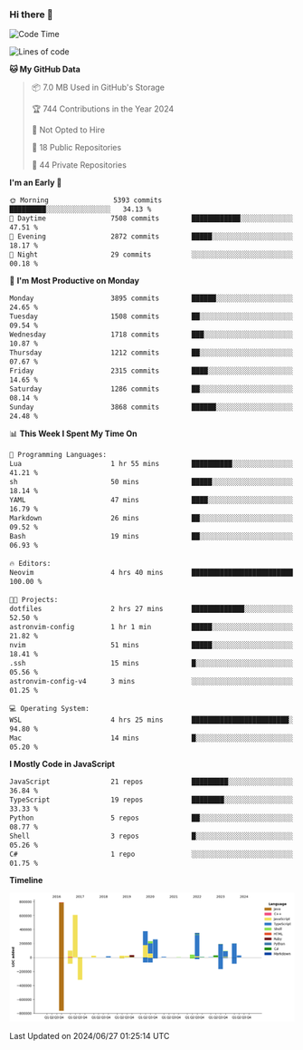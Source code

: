 ### Hi there 👋

<!--
**Clumsy-Coder/Clumsy-Coder** is a ✨ _special_ ✨ repository because its `README.md` (this file) appears on your GitHub profile.

Here are some ideas to get you started:

- 🔭 I’m currently working on ...
- 🌱 I’m currently learning ...
- 👯 I’m looking to collaborate on ...
- 🤔 I’m looking for help with ...
- 💬 Ask me about ...
- 📫 How to reach me: ...
- 😄 Pronouns: ...
- ⚡ Fun fact: ...
-->

<!-- anmol098/waka-readme-stats -->
<!--START_SECTION:waka-->
![Code Time](http://img.shields.io/badge/Code%20Time-814%20hrs%206%20mins-blue)

![Lines of code](https://img.shields.io/badge/From%20Hello%20World%20I%27ve%20Written-3.4%20million%20lines%20of%20code-blue)

**🐱 My GitHub Data** 

> 📦 7.0 MB Used in GitHub's Storage 
 > 
> 🏆 744 Contributions in the Year 2024
 > 
> 🚫 Not Opted to Hire
 > 
> 📜 18 Public Repositories 
 > 
> 🔑 44 Private Repositories 
 > 
**I'm an Early 🐤** 

```text
🌞 Morning                5393 commits        █████████░░░░░░░░░░░░░░░░   34.13 % 
🌆 Daytime                7508 commits        ████████████░░░░░░░░░░░░░   47.51 % 
🌃 Evening                2872 commits        █████░░░░░░░░░░░░░░░░░░░░   18.17 % 
🌙 Night                  29 commits          ░░░░░░░░░░░░░░░░░░░░░░░░░   00.18 % 
```
📅 **I'm Most Productive on Monday** 

```text
Monday                   3895 commits        ██████░░░░░░░░░░░░░░░░░░░   24.65 % 
Tuesday                  1508 commits        ██░░░░░░░░░░░░░░░░░░░░░░░   09.54 % 
Wednesday                1718 commits        ███░░░░░░░░░░░░░░░░░░░░░░   10.87 % 
Thursday                 1212 commits        ██░░░░░░░░░░░░░░░░░░░░░░░   07.67 % 
Friday                   2315 commits        ████░░░░░░░░░░░░░░░░░░░░░   14.65 % 
Saturday                 1286 commits        ██░░░░░░░░░░░░░░░░░░░░░░░   08.14 % 
Sunday                   3868 commits        ██████░░░░░░░░░░░░░░░░░░░   24.48 % 
```


📊 **This Week I Spent My Time On** 

```text
💬 Programming Languages: 
Lua                      1 hr 55 mins        ██████████░░░░░░░░░░░░░░░   41.21 % 
sh                       50 mins             █████░░░░░░░░░░░░░░░░░░░░   18.14 % 
YAML                     47 mins             ████░░░░░░░░░░░░░░░░░░░░░   16.79 % 
Markdown                 26 mins             ██░░░░░░░░░░░░░░░░░░░░░░░   09.52 % 
Bash                     19 mins             ██░░░░░░░░░░░░░░░░░░░░░░░   06.93 % 

🔥 Editors: 
Neovim                   4 hrs 40 mins       █████████████████████████   100.00 % 

🐱‍💻 Projects: 
dotfiles                 2 hrs 27 mins       █████████████░░░░░░░░░░░░   52.50 % 
astronvim-config         1 hr 1 min          █████░░░░░░░░░░░░░░░░░░░░   21.82 % 
nvim                     51 mins             █████░░░░░░░░░░░░░░░░░░░░   18.41 % 
.ssh                     15 mins             █░░░░░░░░░░░░░░░░░░░░░░░░   05.56 % 
astronvim-config-v4      3 mins              ░░░░░░░░░░░░░░░░░░░░░░░░░   01.25 % 

💻 Operating System: 
WSL                      4 hrs 25 mins       ████████████████████████░   94.80 % 
Mac                      14 mins             █░░░░░░░░░░░░░░░░░░░░░░░░   05.20 % 
```

**I Mostly Code in JavaScript** 

```text
JavaScript               21 repos            █████████░░░░░░░░░░░░░░░░   36.84 % 
TypeScript               19 repos            ████████░░░░░░░░░░░░░░░░░   33.33 % 
Python                   5 repos             ██░░░░░░░░░░░░░░░░░░░░░░░   08.77 % 
Shell                    3 repos             █░░░░░░░░░░░░░░░░░░░░░░░░   05.26 % 
C#                       1 repo              ░░░░░░░░░░░░░░░░░░░░░░░░░   01.75 % 
```



**Timeline**

![Lines of Code chart](https://raw.githubusercontent.com/Clumsy-Coder/Clumsy-Coder/main/assets/bar_graph.png)


 Last Updated on 2024/06/27 01:25:14 UTC
<!--END_SECTION:waka-->
